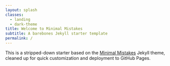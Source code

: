 ```yaml
---
layout: splash
classes:
  - landing
  - dark-theme
title: Welcome to Minimal Mistakes
subtitle: A barebones Jekyll starter template
permalink: /
---
```

This is a stripped-down starter based on the [Minimal Mistakes](https://github.com/mmistakes/minimal-mistakes) Jekyll theme, cleaned up for quick customization and deployment to GitHub Pages.
